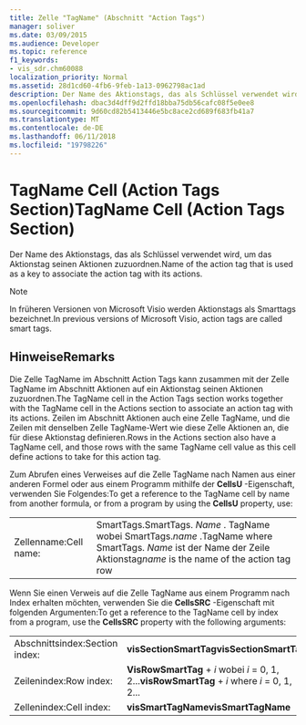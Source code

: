 ```yaml
---
title: Zelle "TagName" (Abschnitt "Action Tags")
manager: soliver
ms.date: 03/09/2015
ms.audience: Developer
ms.topic: reference
f1_keywords:
- vis_sdr.chm60088
localization_priority: Normal
ms.assetid: 28d1cd60-4fb6-9feb-1a13-0962798ac1ad
description: Der Name des Aktionstags, das als Schlüssel verwendet wird, um das Aktionstag seinen Aktionen zuzuordnen.
ms.openlocfilehash: dbac3d4dff9d2ffd18bba75db56cafc08f5e0ee8
ms.sourcegitcommit: 9d60cd82b5413446e5bc8ace2cd689f683fb41a7
ms.translationtype: MT
ms.contentlocale: de-DE
ms.lasthandoff: 06/11/2018
ms.locfileid: "19798226"
---
```

# <a name="tagname-cell-action-tags-section"></a><span data-ttu-id="64199-103">TagName Cell (Action Tags Section)</span><span class="sxs-lookup"><span data-stu-id="64199-103">TagName Cell (Action Tags Section)</span></span>

<span data-ttu-id="64199-104">Der Name des Aktionstags, das als Schlüssel verwendet wird, um das Aktionstag seinen Aktionen zuzuordnen.</span><span class="sxs-lookup"><span data-stu-id="64199-104">Name of the action tag that is used as a key to associate the action tag with its actions.</span></span>
  
> [!NOTE]
> <span data-ttu-id="64199-105">In früheren Versionen von Microsoft Visio werden Aktionstags als Smarttags bezeichnet.</span><span class="sxs-lookup"><span data-stu-id="64199-105">In previous versions of Microsoft Visio, action tags are called smart tags.</span></span> 
  
## <a name="remarks"></a><span data-ttu-id="64199-106">Hinweise</span><span class="sxs-lookup"><span data-stu-id="64199-106">Remarks</span></span>

 <span data-ttu-id="64199-107">Die Zelle TagName im Abschnitt Action Tags kann zusammen mit der Zelle TagName im Abschnitt Aktionen auf ein Aktionstag seinen Aktionen zuzuordnen.</span><span class="sxs-lookup"><span data-stu-id="64199-107">The TagName cell in the Action Tags section works together with the TagName cell in the Actions section to associate an action tag with its actions.</span></span> <span data-ttu-id="64199-108">Zeilen im Abschnitt Aktionen auch eine Zelle TagName, und die Zeilen mit denselben Zelle TagName-Wert wie diese Zelle Aktionen an, die für diese Aktionstag definieren.</span><span class="sxs-lookup"><span data-stu-id="64199-108">Rows in the Actions section also have a TagName cell, and those rows with the same TagName cell value as this cell define actions to take for this action tag.</span></span> 
  
<span data-ttu-id="64199-109">Zum Abrufen eines Verweises auf die Zelle TagName nach Namen aus einer anderen Formel oder aus einem Programm mithilfe der **CellsU** -Eigenschaft, verwenden Sie Folgendes:</span><span class="sxs-lookup"><span data-stu-id="64199-109">To get a reference to the TagName cell by name from another formula, or from a program by using the **CellsU** property, use:</span></span> 
  
|||
|:-----|:-----|
| <span data-ttu-id="64199-110">Zellenname:</span><span class="sxs-lookup"><span data-stu-id="64199-110">Cell name:</span></span>  <br/> | <span data-ttu-id="64199-111">SmartTags.</span><span class="sxs-lookup"><span data-stu-id="64199-111">SmartTags.</span></span>  <span data-ttu-id="64199-112">*Name* . TagName wobei SmartTags.</span><span class="sxs-lookup"><span data-stu-id="64199-112">*name*  .TagName           where SmartTags.</span></span> <span data-ttu-id="64199-113">*Name* ist der Name der Zeile Aktionstag</span><span class="sxs-lookup"><span data-stu-id="64199-113">*name*  is the name of the action tag row</span></span>  <br/> |
   
<span data-ttu-id="64199-114">Wenn Sie einen Verweis auf die Zelle TagName aus einem Programm nach Index erhalten möchten, verwenden Sie die **CellsSRC** -Eigenschaft mit folgenden Argumenten:</span><span class="sxs-lookup"><span data-stu-id="64199-114">To get a reference to the TagName cell by index from a program, use the **CellsSRC** property with the following arguments:</span></span> 
  
|||
|:-----|:-----|
| <span data-ttu-id="64199-115">Abschnittsindex:</span><span class="sxs-lookup"><span data-stu-id="64199-115">Section index:</span></span>  <br/> |<span data-ttu-id="64199-116">**visSectionSmartTag**</span><span class="sxs-lookup"><span data-stu-id="64199-116">**visSectionSmartTag**</span></span> <br/> |
| <span data-ttu-id="64199-117">Zeilenindex:</span><span class="sxs-lookup"><span data-stu-id="64199-117">Row index:</span></span>  <br/> |<span data-ttu-id="64199-118">**VisRowSmartTag** +  *i* wobei *i* = 0, 1, 2...</span><span class="sxs-lookup"><span data-stu-id="64199-118">**visRowSmartTag** +  *i*            where  *i*  = 0, 1, 2...</span></span>  <br/> |
| <span data-ttu-id="64199-119">Zellenindex:</span><span class="sxs-lookup"><span data-stu-id="64199-119">Cell index:</span></span>  <br/> |<span data-ttu-id="64199-120">**visSmartTagName**</span><span class="sxs-lookup"><span data-stu-id="64199-120">**visSmartTagName**</span></span> <br/> |
   

